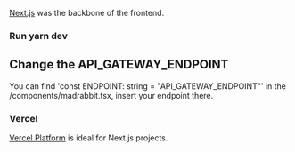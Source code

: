 [Next.js](https://nextjs.org/) was the backbone of the frontend.

### Run yarn dev

## Change the API_GATEWAY_ENDPOINT

You can find  'const ENDPOINT: string = "API_GATEWAY_ENDPOINT"' in the /components/madrabbit.tsx, insert your endpoint there.

### Vercel

 [Vercel Platform](https://vercel.com/new?utm_medium=default-template&filter=next.js&utm_source=create-next-app&utm_campaign=create-next-app-readme) is ideal for Next.js projects.

